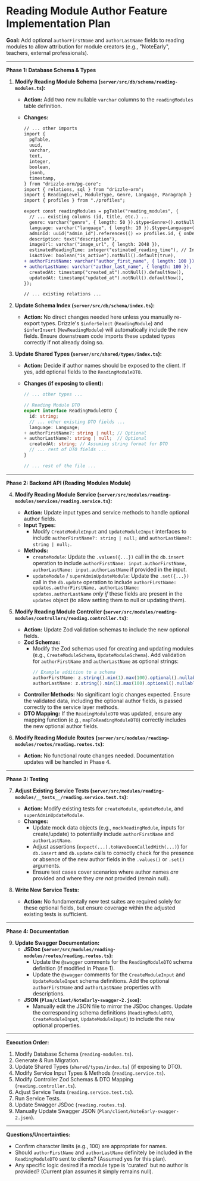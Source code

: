 # Reading Module Author Feature Implementation Plan

**Goal:** Add optional `authorFirstName` and `authorLastName` fields to reading modules to allow attribution for module creators (e.g., "NoteEarly", teachers, external professionals).

---

**Phase 1: Database Schema & Types**

1.  **Modify Reading Module Schema (`server/src/db/schema/reading-modules.ts`):**

    - **Action:** Add two new nullable `varchar` columns to the `readingModules` table definition.
    - **Changes:**

      ```diff
      // ... other imports
      import {
        pgTable,
        uuid,
        varchar,
        text,
        integer,
        boolean,
        jsonb,
        timestamp,
      } from "drizzle-orm/pg-core";
      import { relations, sql } from "drizzle-orm";
      import { ReadingLevel, ModuleType, Genre, Language, Paragraph } from "@shared/types";
      import { profiles } from "./profiles";

      export const readingModules = pgTable("reading_modules", {
        // ... existing columns (id, title, etc.) ...
        genre: varchar("genre", { length: 50 }).$type<Genre>().notNull(),
        language: varchar("language", { length: 10 }).$type<Language>().notNull(),
        adminId: uuid("admin_id").references(() => profiles.id, { onDelete: "set null" }), // Changed from set null? Check original intent
        description: text("description"),
        imageUrl: varchar("image_url", { length: 2048 }),
        estimatedReadingTime: integer("estimated_reading_time"), // In minutes
        isActive: boolean("is_active").notNull().default(true),
      + authorFirstName: varchar("author_first_name", { length: 100 }), // Optional
      + authorLastName: varchar("author_last_name", { length: 100 }),  // Optional
        createdAt: timestamp("created_at").notNull().defaultNow(),
        updatedAt: timestamp("updated_at").notNull().defaultNow(),
      });

      // ... existing relations ...
      ```

2.  **Update Schema Index (`server/src/db/schema/index.ts`):**

    - **Action:** No direct changes needed here unless you manually re-export types. Drizzle's `$inferSelect` (`ReadingModule`) and `$inferInsert` (`NewReadingModule`) will automatically include the new fields. Ensure downstream code imports these updated types correctly if not already doing so.

3.  **Update Shared Types (`server/src/shared/types/index.ts`):**

    - **Action:** Decide if author names should be exposed to the client. If yes, add optional fields to the `ReadingModuleDTO`.
    - **Changes (if exposing to client):**

      ```typescript
      // ... other types ...

      // Reading Module DTO
      export interface ReadingModuleDTO {
        id: string;
        // ... other existing DTO fields ...
        language: Language;
      + authorFirstName?: string | null; // Optional
      + authorLastName?: string | null;  // Optional
        createdAt: string; // Assuming string format for DTO
        // ... rest of DTO fields ...
      }

      // ... rest of the file ...
      ```

---

**Phase 2: Backend API (Reading Modules Module)**

4.  **Modify Reading Module Service (`server/src/modules/reading-modules/services/reading.service.ts`):**

    - **Action:** Update input types and service methods to handle optional author fields.
    - **Input Types:**
      - Modify `CreateModuleInput` and `UpdateModuleInput` interfaces to include `authorFirstName?: string | null;` and `authorLastName?: string | null;`.
    - **Methods:**
      - `createModule`: Update the `.values({...})` call in the `db.insert` operation to include `authorFirstName: input.authorFirstName, authorLastName: input.authorLastName` if provided in the input.
      - `updateModule` / `superAdminUpdateModule`: Update the `.set({...})` call in the `db.update` operation to include `authorFirstName: updates.authorFirstName, authorLastName: updates.authorLastName` _only if_ these fields are present in the `updates` object (to allow setting them to null or updating them).

5.  **Modify Reading Module Controller (`server/src/modules/reading-modules/controllers/reading.controller.ts`):**

    - **Action:** Update Zod validation schemas to include the new optional fields.
    - **Zod Schemas:**
      - Modify the Zod schemas used for creating and updating modules (e.g., `CreateModuleSchema`, `UpdateModuleSchema`). Add validation for `authorFirstName` and `authorLastName` as optional strings:
        ```typescript
        // Example addition to a schema
        authorFirstName: z.string().min(1).max(100).optional().nullable(),
        authorLastName: z.string().min(1).max(100).optional().nullable(),
        ```
    - **Controller Methods:** No significant logic changes expected. Ensure the validated data, including the optional author fields, is passed correctly to the service layer methods.
    - **DTO Mapping:** If the `ReadingModuleDTO` was updated, ensure any mapping function (e.g., `mapToReadingModuleDTO`) correctly includes the new optional author fields.

6.  **Modify Reading Module Routes (`server/src/modules/reading-modules/routes/reading.routes.ts`):**
    - **Action:** No functional route changes needed. Documentation updates will be handled in Phase 4.

---

**Phase 3: Testing**

7.  **Adjust Existing Service Tests (`server/src/modules/reading-modules/__tests__/reading.service.test.ts`):**

    - **Action:** Modify existing tests for `createModule`, `updateModule`, and `superAdminUpdateModule`.
    - **Changes:**
      - Update mock data objects (e.g., `mockReadingModule`, inputs for create/update) to potentially include `authorFirstName` and `authorLastName`.
      - Adjust assertions (`expect(...).toHaveBeenCalledWith(...)`) for `db.insert` and `db.update` calls to correctly check for the presence or absence of the new author fields in the `.values()` or `.set()` arguments.
      - Ensure test cases cover scenarios where author names _are_ provided and where they _are not_ provided (remain null).

8.  **Write New Service Tests:**
    - **Action:** No fundamentally new test suites are required solely for these optional fields, but ensure coverage within the adjusted existing tests is sufficient.

---

**Phase 4: Documentation**

9.  **Update Swagger Documentation:**
    - **JSDoc (`server/src/modules/reading-modules/routes/reading.routes.ts`):**
      - Update the `@swagger` comments for the `ReadingModuleDTO` schema definition (if modified in Phase 1).
      - Update the `@swagger` comments for the `CreateModuleInput` and `UpdateModuleInput` schema definitions. Add the optional `authorFirstName` and `authorLastName` properties with descriptions.
    - **JSON (`Plan/client/NoteEarly-swagger-2.json`):**
      - Manually edit the JSON file to mirror the JSDoc changes. Update the corresponding schema definitions (`ReadingModuleDTO`, `CreateModuleInput`, `UpdateModuleInput`) to include the new optional properties.

---

**Execution Order:**

1.  Modify Database Schema (`reading-modules.ts`).
2.  Generate & Run Migration.
3.  Update Shared Types (`shared/types/index.ts`) (if exposing to DTO).
4.  Modify Service Input Types & Methods (`reading.service.ts`).
5.  Modify Controller Zod Schemas & DTO Mapping (`reading.controller.ts`).
6.  Adjust Service Tests (`reading.service.test.ts`).
7.  Run Service Tests.
8.  Update Swagger JSDoc (`reading.routes.ts`).
9.  Manually Update Swagger JSON (`Plan/client/NoteEarly-swagger-2.json`).

---

**Questions/Uncertainties:**

- Confirm character limits (e.g., 100) are appropriate for names.
- Should `authorFirstName` and `authorLastName` definitely be included in the `ReadingModuleDTO` sent to clients? (Assumed yes for this plan).
- Any specific logic desired if a module type is 'curated' but no author is provided? (Current plan assumes it simply remains null).
